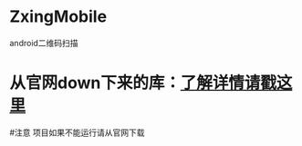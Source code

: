 # ZxingMobile
android二维码扫描


从官网down下来的库：[了解详情请戳这里](http://components.xamarin.com/view/zxing.net.mobile)
===========================

#注意
项目如果不能运行请从官网下载
